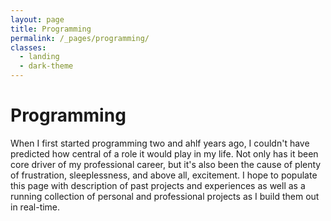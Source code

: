 ```yaml
---
layout: page
title: Programming
permalink: /_pages/programming/
classes:
  - landing
  - dark-theme
---
```

<h1> Programming </h1>
<body> When I first started programming two and ahlf years ago, I couldn't have predicted how central of a role it would play in my life.
	Not only has it been core driver of my professional career, but it's also been the cause of plenty of frustration, sleeplessness, and above all, excitement. I hope to populate this page with description of past projects and experiences as well as a running collection of personal and professional
projects as I build them out in real-time. </body>